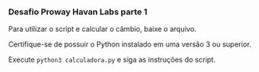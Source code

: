 ### Desafio Proway Havan Labs parte 1

Para utilizar o script e calcular o câmbio, baixe o arquivo.

Certifique-se de possuir o Python instalado em uma versão 3 ou superior.

Execute ```python3 calculadora.py```
e siga as instruções do script.